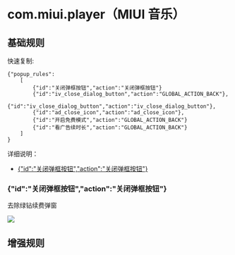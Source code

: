 # com.miui.player（MIUI 音乐）

## 基础规则

快速复制:
```
{"popup_rules":
    [
        {"id":"关闭弹框按钮","action":"关闭弹框按钮"}
        {"id":"iv_close_dialog_button","action":"GLOBAL_ACTION_BACK"},
        {"id":"iv_close_dialog_button","action":"iv_close_dialog_button"},
        {"id":"ad_close_icon","action":"ad_close_icon"},
        {"id":"开启免费模式","action":"GLOBAL_ACTION_BACK"}
        {"id":"看广告续时长","action":"GLOBAL_ACTION_BACK"}
    ]
}
```
详细说明：
- [{"id":"关闭弹框按钮","action":"关闭弹框按钮"}](#id关闭弹框按钮action关闭弹框按钮)

### {"id":"关闭弹框按钮","action":"关闭弹框按钮"}
去除绿钻续费弹窗

![](./assets/绿钻续费弹窗.jpg)

## 增强规则
